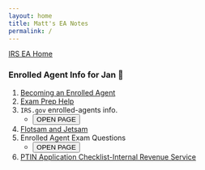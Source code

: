 ```yaml
---
layout: home
title: Matt's EA Notes
permalink: /
---
```


<script>
function button1() { window.open("https://www.irs.gov/tax-professionals/enrolled-agents"); }
function button2() { window.open("https://www.test-guide.com/enrolled-agent-exam.html"); }
</script>

[IRS EA Home](https://mcc-us.github.io/irs.ea/)

### Enrolled Agent Info for Jan :honeybee:

1. [Becoming an Enrolled Agent](https://mcc-us.github.io/irs.ea/pages/01-minor-p5279/)
2. [Exam Prep Help](https://mcc-us.github.io/irs.ea/pages/02-ea-exam-prep/)
3. `IRS.gov` enrolled-agents info.  
   - <button onclick="buttonFunc()">OPEN PAGE</button>
4. [Flotsam and Jetsam](https://mcc-us.github.io/irs.ea/2024-08-22-minor-p4693a.html)
5. Enrolled Agent Exam Questions
   - <button onclick="button2()">OPEN PAGE</button>
6. [PTIN Application Checklist-Internal Revenue Service](https://mcc-us.github.io/irs.ea/2024-08-25-PTIN.app.checklist.html)
